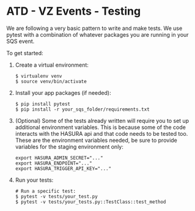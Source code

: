 # ATD - VZ Events - Testing

We are following a very basic pattern to write and make tests. We use pytest
with a combination of whatever packages you are running in your SQS event.

To get started:

1. Create a virtual environment:
    ```
    $ virtualenv venv
    $ source venv/bin/activate
    ```
2. Install your app packages (if needed):
    ```
    $ pip install pytest
    $ pip install -r your_sqs_folder/requirements.txt
    ```
3. (Optional) Some of the tests already written will require you
to set up additional environment variables. This is because some of
the code interacts with the HASURA api and that code needs to be tested
too. These are the environment variables needed, be sure to provide
variables for the staging environment only: 
   ```
   export HASURA_ADMIN_SECRET="..."
   export HASURA_ENDPOINT="..."
   export HASURA_TRIGGER_API_KEY="..."
   ```
4. Run your tests:
   ```
   # Run a specific test:
   $ pytest -v tests/your_test.py
   $ pytest -v tests/your_tests.py::TestClass::test_method
   ```